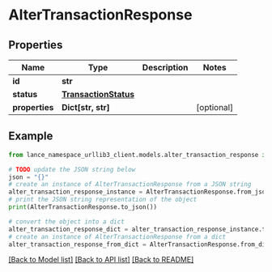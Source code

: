 # AlterTransactionResponse


## Properties

Name | Type | Description | Notes
------------ | ------------- | ------------- | -------------
**id** | **str** |  | 
**status** | [**TransactionStatus**](TransactionStatus.md) |  | 
**properties** | **Dict[str, str]** |  | [optional] 

## Example

```python
from lance_namespace_urllib3_client.models.alter_transaction_response import AlterTransactionResponse

# TODO update the JSON string below
json = "{}"
# create an instance of AlterTransactionResponse from a JSON string
alter_transaction_response_instance = AlterTransactionResponse.from_json(json)
# print the JSON string representation of the object
print(AlterTransactionResponse.to_json())

# convert the object into a dict
alter_transaction_response_dict = alter_transaction_response_instance.to_dict()
# create an instance of AlterTransactionResponse from a dict
alter_transaction_response_from_dict = AlterTransactionResponse.from_dict(alter_transaction_response_dict)
```
[[Back to Model list]](../README.md#documentation-for-models) [[Back to API list]](../README.md#documentation-for-api-endpoints) [[Back to README]](../README.md)


